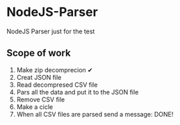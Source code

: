 # NodeJS-Parser
NodeJS Parser just for the test

## Scope of work

1. Make zip decomprecion ✔
2. Creat JSON file
3. Read decompresed CSV file
4. Pars all the data and put it to the JSON file
5. Remove CSV file
6. Make a cicle
7. When all CSV files are parsed send a message: DONE!
